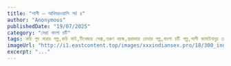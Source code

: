 ```yaml
---
title: "শালী – আধিঘরওয়ালি পর্ব ৪"
author: "Anonymous"
publishedDate: "19/07/2025"
category: "সেরা বাংলা চটি"
tags: কচি গুদ মারার গল্প,কচি মাই,টিনেজার সেক্স,তরুণ বয়স্ক,প্রথমবার চোদার গল্প,বাংলা চটি গল্প,শালী জামাইবাবুর চোদন কাহিনী,কচি গুদ মারার গল্প,কচি মাই,টিনেজার সেক্স,তরুণ বয়স্ক,প্রথমবার চোদার গল্প,বাংলা চটি গল্প,শালী জামাইবাবুর চোদন কাহিনী,কচি গুদ মারার গল্প,কচি মাই,টিনেজার সেক্স,তরুণ বয়স্ক,প্রথমবার চোদার গল্প,বাংলা চটি গল্প,শালী জামাইবাবুর চোদন কাহিনী,কচি গুদ মারার গল্প,কচি মাই,টিনেজার সেক্স,তরুণ বয়স্ক,প্রথমবার চোদার গল্প,বাংলা চটি গল্প,শালী জামাইবাবুর চোদন কাহিনী,তরুণ বয়স্ক,পারিবারিক সেক্স,বেঙ্গলি সেক্স চটি,গুদ চাটা,গুদ মারা,তরুণ বয়স্ক,পরকিয়া চুদাচুদির গল্প,বাংলা পানু গল্প,কচি গুদ মারার গল্প,তরুণ বয়স্ক,পারিবারিক সেক্স,বাংলা চটি গল্প,গুদ মারা,পরকিয়া চুদাচুদির গল্প,পরিপক্ক চুদাচুদির গল্প,পোঁদ মারার গল্প,প্রতিবেশী,বেঙ্গলি সেক্স চটি,গুদ মারা,পরকিয়া চুদাচুদির গল্প,পরিপক্ক চুদাচুদির গল্প,পোঁদ মারার গল্প,প্রতিবেশী,বেঙ্গলি সেক্স চটি,গুদ মারা,পরকিয়া চুদাচুদির গল্প,পরিপক্ক চুদাচুদির গল্প,পোঁদ মারার গল্প,প্রতিবেশী,বেঙ্গলি সেক্স চটি,দেওরের চোদা খাওয়া,পারিবারিক সেক্স,বেঙ্গলি পর্ন স্টোরি,বৌদি চোদার গল্প,গুদ মারা,পরকিয়া চুদাচুদির গল্প,পরিপক্ক চুদাচুদির গল্প,পোঁদ মারার গল্প,প্রতিবেশী,বেঙ্গলি সেক্স চটি,গুদ মারা,পরকিয়া চুদাচুদির গল্প,পরিপক্ক চুদাচুদির গল্প,পোঁদ মারার গল্প,প্রতিবেশী,বেঙ্গলি সেক্স চটি,গুদ মারা,পরকিয়া চুদাচুদির গল্প,পরিপক্ক চুদাচুদির গল্প,পোঁদ মারার গল্প,প্রতিবেশী,বেঙ্গলি সেক্স চটি,গুদ মারা,পরকিয়া চুদাচুদির গল্প,পরিপক্ক চুদাচুদির গল্প,পোঁদ মারার গল্প,প্রতিবেশী,বেঙ্গলি সেক্স চটি
imageUrl: "http://i1.eastcontent.top/images/xxxindiansex.pro/18/300_indian.jpg"
excerpt: "..."
---
```



